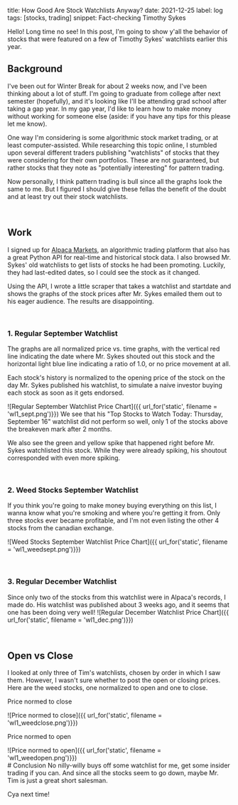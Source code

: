 title: How Good Are Stock Watchlists Anyway? 
date: 2021-12-25
label: log
tags: [stocks, trading]
snippet: Fact-checking Timothy Sykes

Hello! Long time no see! In this post, I'm going to show y'all the behavior of stocks that were featured on a few of Timothy Sykes' watchlists earlier this year. 

## Background

I've been out for Winter Break for about 2 weeks now, and I've been thinking about a lot of stuff. I'm going to graduate from college after next semester (hopefully), and it's looking like I'll be attending grad school after taking a gap year. In my gap year, I'd like to learn how to make money without working for someone else (aside: if you have any tips for this please let me know). 

One way I'm considering is some algorithmic stock market trading, or at least computer-assisted. While researching this topic online, I stumbled upon several different traders publishing "watchlists" of stocks that they were considering for their own portfolios. These are not guaranteed, but rather stocks that they note as "potentially interesting" for pattern trading. 

Now personally, I think pattern trading is bull since all the graphs look the same to me. But I figured I should give these fellas the benefit of the doubt and at least try out their stock watchlists.

<br>

## Work
I signed up for [Alpaca Markets](https://alpaca.markets/), an algorithmic trading platform that also has a great Python API for real-time and historical stock data. I also browsed Mr. Sykes' old watchlists to get lists of stocks he had been promoting. Luckily, they had last-edited dates, so I could see the stock as it changed.

Using the API, I wrote a little scraper that takes a watchlist and startdate and shows the graphs of the stock prices after Mr. Sykes emailed them out to his eager audience. The results are disappointing. 

<br>

### 1. Regular September Watchlist
The graphs are all normalized price vs. time graphs, with the vertical red line indicating the date where Mr. Sykes shouted out this stock and the horizontal light blue line indicating a ratio of 1.0, or no price movement at all. 

Each stock's history is normalized to the opening price of the stock on the day Mr. Sykes published his watchlist, to simulate a naive investor buying each stock as soon as it gets endorsed.

![Regular September Watchlist Price Chart]({{ url_for('static', filename = 'wl1_sept.png')}})
We see that his "Top Stocks to Watch Today: Thursday, September 16" watchlist did not perform so well, only 1 of the stocks above the breakeven mark after 2 months. 

We also see the green and yellow spike that happened right before Mr. Sykes watchlisted this stock. While they were already spiking, his shoutout corresponded with even more spiking. 

<br>

### 2. Weed Stocks September Watchlist
If you think you're going to make money buying everything on this list, I wanna know what you're smoking and where you're getting it from. Only three stocks ever became profitable, and I'm not even listing the other 4 stocks from the canadian exchange.

![Weed Stocks September Watchlist Price Chart]({{ url_for('static', filename = 'wl1_weedsept.png')}})


<br>

### 3. Regular December Watchlist
Since only two of the stocks from this watchlist were in Alpaca's records, I made do. His watchlist was published about 3 weeks ago, and it seems that one has been doing very well!
![Regular December Watchlist Price Chart]({{ url_for('static', filename = 'wl1_dec.png')}})

<br>

## Open vs Close
I looked at only three of Tim's watchlists, chosen by order in which I saw them. However, I wasn't sure whether to post the open or closing prices. Here are the weed stocks, one normalized to open and one to close.

<p class="caption">Price normed to close</p>
![Price normed to close]({{ url_for('static', filename = 'wl1_weedclose.png')}})

<p class="caption">Price normed to open</p>
![Price normed to open]({{ url_for('static', filename = 'wl1_weedopen.png')}})

<br>
# Conclusion
No nilly-willy buys off some watchlist for me, get some insider trading if you can. And since all the stocks seem to go down, maybe Mr. Tim is just a great short salesman. 

Cya next time!
